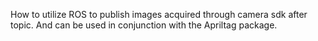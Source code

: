 How to utilize ROS to publish images acquired through camera sdk after topic. And can be used in conjunction with the Apriltag package.
